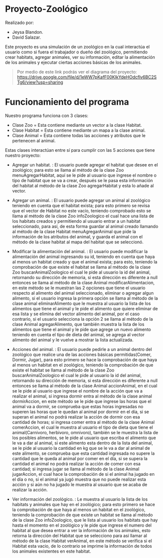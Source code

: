 # Proyecto-Zoológico

Realizado por:
* Jeysa Blandon.
* David Salazar.

Este proyecto es una simulación de un zoológico en la cual interactúa el usuario como si fuera el trabajador o dueño del
zoológico, permitiendo crear habitats, agregar animales, ver su información, editar la alimentación de los animales y ejecutar
ciertas acciones básicas de los animales.

>Por medio de este link podrás ver el diagrama del proyecto:
> https://drive.google.com/file/d/1eWW7pKafF00KIkYdeHOdcfIv6BC2STg6/view?usp=sharing

# Funcionamiento del programa

Nuestro programa funciona con 3 clases:

* Clase Zoo = Esta contiene mediante un vector a la clase Habitat.
* Clase Habitat = Esta contiene mediante un mapa a la clase animal.
* Clase Animal = Esta contiene todas las acciones y atributos que le pertenecen al animal.

Estas clases interactúan entre sí para cumplir con las 5 acciones que tiene nuestro proyecto:

* Agregar un habitat.
  : El usuario puede agregar el habitat que desee en el zoológico; para esto se llama al método de la clase Zoo menuAgregarHabitat,
  aquí se le pide al usuario que ingrese el nombre o tipo de habitat que se va a crear, después se le pasa esta información del
  habitat al método de la clase Zoo agregarHabitat y esta lo añade al vector.

* Agregar un animal.
  : El usuario puede agregar un animal al zoológico teniendo en cuenta que el habitat exista; para esto primero se revisa que el
  vector de Habitat no este vacío, teniendo comprobado esto se llama al método de la clase Zoo infoZoologico el cual hace una
  lista de los habitats creados y permitiendo al usuario entrar a un habitat seleccionado, para así, de esta forma guardar
  al animal creado llamando al método de la clase Habitat menuAgregarAnimal que pide la información de los atributos del animal,
  y guarda el animal con el método de la clase habitat al mapa del habitat que se seleccionó.

* Modificar la alimentación del animal.
  : El usuario puede modificar la alimentación del animal ingresando su id, teniendo en cuenta que haya al menos un habitat creado
  y que el animal exista; para esto, teniendo la comprobación de que existe el habitat se llama al método de la clase Zoo 
  buscarAnimalZoologico el cual le pide al usuario la id del animal, retornando su dirección de memoria, si esta dirección es
  diferente a null entonces se llama al método de la clase Animal modificarAlimentacion, en este método se le muestran las 
  2 opciones que tiene el usuario respecto al alimento del animal seleccionado, eliminar o agregar algun alimento, si el usuario
  ingresa la primera opción se llama al método de la clase animal eliminarAlimento que le muestra al usuario la lista de los alimentos
  que tiene el animal y le pide el alimento que quiere eliminar de esa lista y se elimina del vector alimento del animal, por el caso
  contrario, si el usuario selecciona la opción 2 se llama al método de la clase Animal agregarAlimento, que también muestra la lista
  de los alimentos que tiene el animal y le pide que agrege un nuevo alimento teniendo en cuenta el tipo de dieta del animal, se agrega
  al vector alimento del animal y le vuelve a mostrar la lista actualizada.

* Acciones del animal.
  : El usuario puede pedirle a un animal dentro del zoológico que realice una de las acciones básicas permitidas(Comer, Dormir, Jugar),
  para esto primero se hace la comprobación de que haya al menos un habitat en el zoológico, teniendo la comprobación de que existe el 
  habitat se llama al método de la clase Zoo buscarAnimalZoologico el cual le pide al usuario la id del animal, retornando su dirección 
  de memoria, si esta dirección es diferente a null entonces se llama al método de la clase Animal accionAnimal, en el cual se le pide
  al usuario que ingrese el nombre de la acción que va a realizar el animal, si ingresa dormir entra al método de la clase animal 
  dormirAccion, en este método se le pide que ingrese las horas que el animal va a dormir, se comprueba que estas horas ingresadas no
  superen las horas que le quedan al animal por dormir en el día, si se superan el animal no podrá realizar la acción de dormir con esa
  cantidad de horas; si ingresa comer entra al método de la clase Animal comerAccion, el cual le muestra al usuario el tipo de dieta que
  tiene el animal(Carnivoro, herbivoro, omnivoro), también se le muestra la lista de los posibles alimentos, se le pide al usuario que
  escriba el alimento que le va a dar al animal, si este alimento esta dentro de la lista del animal, se le pide al usuario la cantidad en
  kg que se le va a dar al animal de este alimento, se comprueba que esta cantidad ingresada no supere la cantidad que le queda al animal 
  por comer en el día, si se supera la cantidad el animal no podrá realizar la acción de comer con esa cantidad; si ingresa jugar se llama
  al método de la clase Animal jugarAccion, el cual hace la comprobación de si el animal ha jugado en el día o no, si el animal ya jugó
  muestra que no puede realizar esta acción y si aún no ha jugado le muestra al usuario que se acaba de realizar la acción.


* Ver información del zoológico.
  : Le muestra al usuario la lista de los habitats y animales que hay en el zoológico; para esto primero se hace la comprobación de que haya 
  al menos un habitat en el zoológico, teniendo la comprobación de que existe un habitat se llama al método de la clase Zoo infoZoologico,
  que le lista al usuario los habitats que hay hasta el momento en el zoológico y le pide que ingrese el numero del habitat al que desea entrar
  a ver la información de los animales, esto retorna la dirección del Habitat que se selecciono para así llamar al método de la clase Habitat
  verAnimal, en este método se verifica si el Habitat esta vacio, de lo contrario se imprime la información de todos los animales existentes en
  este habitat.

